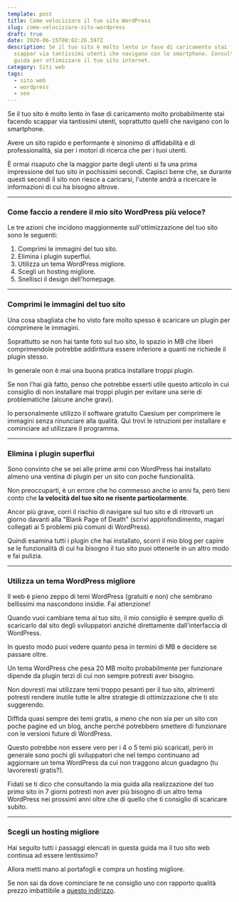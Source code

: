 ```yaml
---
template: post
title: Come velocizzare il tuo sito WordPress
slug: come-velocizzare-sito-wordpress
draft: true
date: 2020-06-15T08:02:26.597Z
description: Se il tuo sito è molto lento in fase di caricamento stai facendo
  scappar via tantissimi utenti che navigano con lo smartphone. Consulta questa
  guida per ottimizzare il tuo sito internet.
category: Siti web
tags:
  - sito web
  - wordpress
  - seo
---
```

Se il tuo sito è molto lento in fase di caricamento molto probabilmente stai facendo scappar via tantissimi utenti, soprattutto quelli che navigano con lo smartphone. 

Avere un sito rapido e performante è sinonimo di affidabilità e di professionalità, sia per i motori di ricerca che per i tuoi utenti.

È ormai risaputo che la maggior parte degli utenti si fa una prima impressione del tuo sito in pochissimi secondi. Capisci bene che, se durante questi secondi il sito non riesce a caricarsi, l'utente andrà a ricercare le informazioni di cui ha bisogno altrove.

- - -

### Come faccio a rendere il mio sito WordPress più veloce?

Le tre azioni che incidono maggiormente sull'ottimizzazione del tuo sito sono le seguenti:

1. Comprimi le immagini del tuo sito.
2. Elimina i plugin superflui.
3. Utilizza un tema WordPress migliore.
4. Scegli un hosting migliore.
5. Snellisci il design dell'homepage.

- - -

### Comprimi le immagini del tuo sito

Una cosa sbagliata che ho visto fare molto spesso è scaricare un plugin per comprimere le immagini. 

Soprattutto se non hai tante foto sul tuo sito, lo spazio in MB che liberi comprimendole potrebbe addirittura essere inferiore a quanti ne richiede il plugin stesso.

In generale non è mai una buona pratica installare troppi plugin.

Se non l'hai già fatto, penso che potrebbe esserti utile questo articolo in cui consiglio di non installare mai troppi plugin per evitare una serie di problematiche (alcune anche gravi).

Io personalmente utilizzo il software gratuito Caesium per comprimere le immagini senza rinunciare alla qualità. Qui trovi le istruzioni per installare e cominciare ad utilizzare il programma.

- - -

### Elimina i plugin superflui

Sono convinto che se sei alle prime armi con WordPress hai installato almeno una ventina di plugin per un sito con poche funzionalità.

Non preoccuparti, è un errore che ho commesso anche io anni fa, però tieni conto che **la velocità del tuo sito ne risente particolarmente**.

Ancor più grave, corri il rischio di navigare sul tuo sito e di ritrovarti un giorno davanti alla "Blank Page of Death" (scrivi approfondimento, magari collegati ai 5 problemi più comuni di WordPress).

Quindi esamina tutti i plugin che hai installato, scorri il mio blog per capire se le funzionalità di cui ha bisogno il tuo sito puoi ottenerle in un altro modo e fai pulizia.

- - -

### Utilizza un tema WordPress migliore

Il web è pieno zeppo di temi WordPress (gratuiti e non) che sembrano bellissimi ma nascondono insidie. Fai attenzione!

Quando vuoi cambiare tema al tuo sito, il mio consiglio è sempre quello di scaricarlo dal sito degli sviluppatori anziché direttamente dall'interfaccia di WordPress. 

In questo modo puoi vedere quanto pesa in termini di MB e decidere se passare oltre.

Un tema WordPress che pesa 20 MB molto probabilmente per funzionare dipende da plugin terzi di cui non sempre potresti aver bisogno.

Non dovresti mai utilizzare temi troppo pesanti per il tuo sito, altrimenti potresti rendere inutile tutte le altre strategie di ottimizzazione che ti sto suggerendo.

Diffida quasi sempre dei temi gratis, a meno che non sia per un sito con poche pagine ed un blog, anche perché potrebbero smettere di funzionare con le versioni future di WordPress.

Questo potrebbe non essere vero per i 4 o 5 temi più scaricati, però in generale sono pochi gli sviluppatori che nel tempo continuano ad aggiornare un tema WordPress da cui non traggono alcun guadagno (tu lavoreresti gratis?).

Fidati se ti dico che consultando la mia guida alla realizzazione del tuo primo sito in 7 giorni potresti non aver più bisogno di un altro tema WordPress nei prossimi anni oltre che di quello che ti consiglio di scaricare subito.

- - -

### Scegli un hosting migliore

Hai seguito tutti i passaggi elencati in questa guida ma il tuo sito web continua ad essere lentissimo?

Allora metti mano al portafogli e compra un hosting migliore. 

Se non sai da dove cominciare te ne consiglio uno con rapporto qualità prezzo imbattibile a [questo indirizzo](/posts/miglior-hosting-wordpress-integrato).